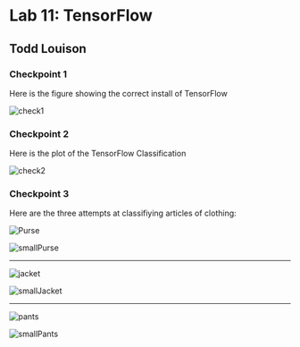 # Lab 11: TensorFlow

## Todd Louison

### Checkpoint 1

Here is the figure showing the correct install of TensorFlow

![check1](/Users/todd/Documents/School/Junior/S2/OSS/Labs/Lab11/check1.png)

### Checkpoint 2

Here is the plot of the TensorFlow Classification

![check2](/Users/todd/Documents/School/Junior/S2/OSS/Labs/Lab11/check.png)

### Checkpoint 3

Here are the three attempts at classifiying articles of clothing:

![Purse](/Users/todd/Documents/School/Junior/S2/OSS/Labs/Lab11/check3Plots/purseFINAL.png)

![smallPurse](/Users/todd/Documents/School/Junior/S2/OSS/Labs/Lab11/data/purse_small.jpg)

---

![jacket](/Users/todd/Documents/School/Junior/S2/OSS/Labs/Lab11/check3Plots/jacketFINAL.png)

![smallJacket](/Users/todd/Documents/School/Junior/S2/OSS/Labs/Lab11/data/jacket_small.jpg)

---

![pants](/Users/todd/Documents/School/Junior/S2/OSS/Labs/Lab11/check3Plots/pantsFINAL.png)

![smallPants](/Users/todd/Documents/School/Junior/S2/OSS/Labs/Lab11/data/pants_small.jpg)